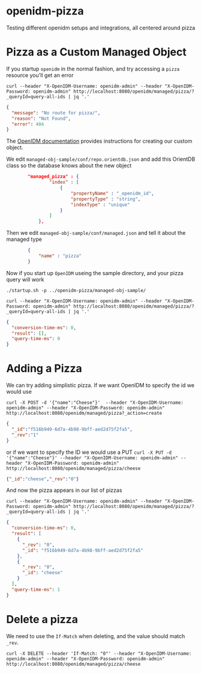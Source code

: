 openidm-pizza
=============

Testing different openidm setups and integrations, all centered around pizza

# Pizza as a Custom Managed Object

If you startup `openidm` in the normal fashion, and try accessing a `pizza` resource you'll get an error

    curl --header "X-OpenIDM-Username: openidm-admin" --header "X-OpenIDM-Password: openidm-admin" http://localhost:8080/openidm/managed/pizza/?_queryId=query-all-ids | jq '.'
```json
{
  "message": "No route for pizza/",
  "reason": "Not Found",
  "error": 404
}
```

The [OpenIDM documentation](http://openidm.forgerock.org/doc/integrators-guide/index.html#custom-managed-objects) provides instructions for creating our custom object.

We edit `managed-obj-sample/conf/repo.orientdb.json` and add this OrientDB class so the database knows about the new object

```json
	    "managed_pizza" : {
	            "index" : [
                    {
                        "propertyName" : "_openidm_id",
                        "propertyType" : "string",
                        "indexType" : "unique"
                    }
                ]
            },
``` 

Then we edit `managed-obj-sample/conf/managed.json` and tell it about the managed type

```json
        {
            "name" : "pizza"
        }
```

Now if you start up `OpenIDM` useing the sample directory, and your pizza query will work

`./startup.sh -p ../openidm-pizza/managed-obj-sample/`


    curl --header "X-OpenIDM-Username: openidm-admin" --header "X-OpenIDM-Password: openidm-admin" http://localhost:8080/openidm/managed/pizza/?_queryId=query-all-ids | jq '.'
```json
{
  "conversion-time-ms": 0,
  "result": [],
  "query-time-ms": 0
}
```

# Adding a Pizza

We can try adding simplistic pizza.
If we want OpenIDM to specify the id we would use

`curl -X POST -d '{"name":"Cheese"}'  --header "X-OpenIDM-Username: openidm-admin" --header "X-OpenIDM-Password: openidm-admin" http://localhost:8080/openidm/managed/pizza?_action=create`
```json
{
  "_id":"f516b949-6d7a-4b98-9bff-aed2d75f2fa5",
  "_rev":"1"
}
```

or if we want to specify the ID we would use a PUT
`curl -X PUT -d '{"name":"Cheese"}' --header "X-OpenIDM-Username: openidm-admin" --header "X-OpenIDM-Password: openidm-admin" http://localhost:8080/openidm/managed/pizza/cheese`
```json
{"_id":"cheese","_rev":"0"}
```

And now the pizza appears in our list of pizzas

`curl --header "X-OpenIDM-Username: openidm-admin" --header "X-OpenIDM-Password: openidm-admin" http://localhost:8080/openidm/managed/pizza/?_queryId=query-all-ids | jq '.'`

```json
{
  "conversion-time-ms": 0,
  "result": [
    {
      "_rev": "0",
      "_id": "f516b949-6d7a-4b98-9bff-aed2d75f2fa5"
    },
    {
      "_rev": "0",
      "_id": "cheese"
    }
  ],
  "query-time-ms": 1
}
```

# Delete a pizza

We need to use the `If-Match` when deleting, and the value should match `_rev`.

`curl -X DELETE --header 'If-Match: "0"' --header "X-OpenIDM-Username: openidm-admin" --header "X-OpenIDM-Password: openidm-admin" http://localhost:8080/openidm/managed/pizza/cheese`